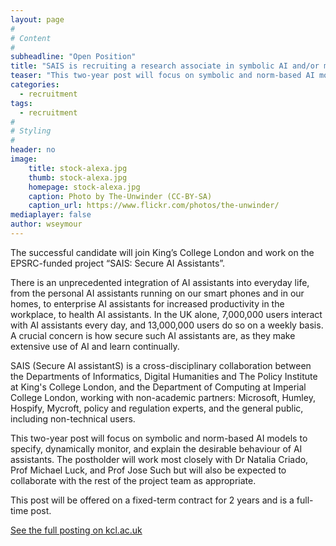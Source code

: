 ```yaml
---
layout: page
#
# Content
#
subheadline: "Open Position"
title: "SAIS is recruiting a research associate in symbolic AI and/or multi-agent systems"
teaser: "This two-year post will focus on symbolic and norm-based AI models to specify, dynamically monitor, and explain the desirable behaviour of AI assistants."
categories:
  - recruitment
tags:
  - recruitment
#
# Styling
#
header: no
image:
    title: stock-alexa.jpg
    thumb: stock-alexa.jpg
    homepage: stock-alexa.jpg
    caption: Photo by The-Unwinder (CC-BY-SA)
    caption_url: https://www.flickr.com/photos/the-unwinder/
mediaplayer: false
author: wseymour
---
```


The successful candidate will join King’s College London and work on the EPSRC-funded project “SAIS: Secure AI Assistants”. 

There is an unprecedented integration of AI assistants into everyday life, from the personal AI assistants running on our smart phones and in our homes, to enterprise AI assistants for increased productivity in the workplace, to health AI assistants. In the UK alone, 7,000,000 users interact with AI assistants every day, and 13,000,000 users do so on a weekly basis. A crucial concern is how secure such AI assistants are, as they make extensive use of AI and learn continually.
 
SAIS (Secure AI assistantS) is a cross-disciplinary collaboration between the Departments of Informatics, Digital Humanities and The Policy Institute at King's College London, and the Department of Computing at Imperial College London, working with non-academic partners: Microsoft, Humley, Hospify, Mycroft, policy and regulation experts, and the general public, including non-technical users.
 
This two-year post will focus on symbolic and norm-based AI models to specify, dynamically monitor, and explain the desirable behaviour of AI assistants. The postholder will work most closely with Dr Natalia Criado, Prof Michael Luck, and Prof Jose Such but will also be expected to collaborate with the rest of the project team as appropriate.    
 
This post will be offered on a fixed-term contract for 2 years and is a full-time post. 

[See the full posting on kcl.ac.uk][1]

[1]: https://jobs.kcl.ac.uk/gb/en/job/032105/Research-Associate
